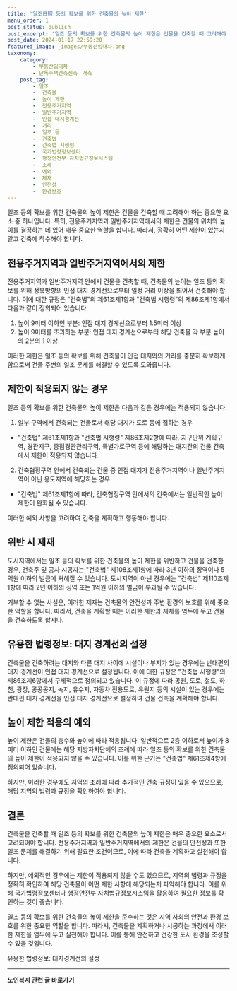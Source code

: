 ```yaml
---
title: '일조日照 등의 확보를 위한 건축물의 높이 제한'
menu_order: 1
post_status: publish
post_excerpt: '일조 등의 확보를 위한 건축물의 높이 제한은 건물을 건축할 때 고려해야 하는 중요한 요소 중 하나입니다. 특히, 전용주거지역과 일반주거지역에서의 제한은 건물의 위치와 높이를 결정하는 데 있어 매우 중요한 역할을 합니다. 따라서, 정확히 어떤 제한이 있는지 알고 건축에 착수해야 합니다.'
post_date: 2024-01-17 22:59:20
featured_image: _images/부동산임대차.png
taxonomy:
    category:
        - 부동산임대차
        - 단독주택건축신축ㆍ개축
    post_tag:
        - 일조
        -  건축물
        -  높이 제한
        -  전용주거지역
        -  일반주거지역
        -  인접 대지경계선
        -  거리
        -  일조 등
        -  건축법
        -  건축법 시행령
        -  국가법령정보센터
        -  행정안전부 자치법규정보시스템
        -  조례
        -  예외
        -  제재
        -  안전성
        -  환경보호
---
```



일조 등의 확보를 위한 건축물의 높이 제한은 건물을 건축할 때 고려해야 하는 중요한 요소 중 하나입니다. 특히, 전용주거지역과 일반주거지역에서의 제한은 건물의 위치와 높이를 결정하는 데 있어 매우 중요한 역할을 합니다. 따라서, 정확히 어떤 제한이 있는지 알고 건축에 착수해야 합니다. 

## 전용주거지역과 일반주거지역에서의 제한

전용주거지역과 일반주거지역 안에서 건물을 건축할 때, 건축물의 높이는 일조 등의 확보를 위해 정북방향의 인접 대지 경계선으로부터 일정 거리 이상을 띄어서 건축해야 합니다. 이에 대한 규정은 "건축법"의 제61조제1항과 "건축법 시행령"의 제86조제1항에서 다음과 같이 정의되어 있습니다. 

1. 높이 9미터 이하인 부분: 인접 대지 경계선으로부터 1.5미터 이상
2. 높이 9미터를 초과하는 부분: 인접 대지 경계선으로부터 해당 건축물 각 부분 높이의 2분의 1 이상

이러한 제한은 일조 등의 확보를 위해 건축물이 인접 대지와의 거리를 충분히 확보하게 함으로써 건물 주변의 일조 문제를 해결할 수 있도록 도와줍니다.

## 제한이 적용되지 않는 경우

일조 등의 확보를 위한 건축물의 높이 제한은 다음과 같은 경우에는 적용되지 않습니다. 

1. 일부 구역에서 건축되는 건물로서 해당 대지가 도로 등에 접하는 경우
- "건축법" 제61조제1항과 "건축법 시행령" 제86조제2항에 따라, 지구단위 계획구역, 경관지구, 중점경관관리구역, 특별가로구역 등에 해당하는 대지간의 건물 건축에서 제한이 적용되지 않습니다.

2. 건축협정구역 안에서 건축되는 건물 중 인접 대지가 전용주거지역이나 일반주거지역이 아닌 용도지역에 해당하는 경우
- "건축법" 제61조제1항에 따라, 건축협정구역 안에서의 건축에서는 일반적인 높이 제한이 완화될 수 있습니다.

이러한 예외 사항을 고려하여 건축을 계획하고 행동해야 합니다.

## 위반 시 제재

도시지역에서는 일조 등의 확보를 위한 건축물의 높이 제한을 위반하고 건물을 건축한 경우, 건축주 및 공사 시공자는 "건축법" 제108조제1항에 따라 3년 이하의 징역이나 5억원 이하의 벌금에 처해질 수 있습니다. 도시지역이 아닌 경우에는 "건축법" 제110조제1항에 따라 2년 이하의 징역 또는 1억원 이하의 벌금이 부과될 수 있습니다.

거부할 수 없는 사실은, 이러한 제재는 건축물의 안전성과 주변 환경의 보호를 위해 중요한 역할을 합니다. 따라서, 건축을 계획할 때는 이러한 제한과 제재를 염두에 두고 건물을 건축하도록 합시다.

## 유용한 법령정보: 대지 경계선의 설정

건축물을 건축하려는 대지와 다른 대지 사이에 시설이나 부지가 있는 경우에는 반대편의 대지 경계선이 인접 대지 경계선으로 설정됩니다. 이에 대한 규정은 "건축법 시행령"의 제86조제6항에서 구체적으로 정의되고 있습니다. 이 규정에 따라 공원, 도로, 철도, 하천, 광장, 공공공지, 녹지, 유수지, 자동차 전용도로, 유원지 등의 시설이 있는 경우에는 반대편 대지 경계선을 인접 대지 경계선으로 설정하여 건물 건축을 계획해야 합니다.

## 높이 제한 적용의 예외

높이 제한은 건물의 층수와 높이에 따라 적용됩니다. 일반적으로 2층 이하로서 높이가 8미터 이하인 건물에는 해당 지방자치단체의 조례에 따라 일조 등의 확보를 위한 건축물의 높이 제한이 적용되지 않을 수 있습니다. 이를 위한 근거는 "건축법" 제61조제4항에 정의되어 있습니다.

하지만, 이러한 경우에도 지역의 조례에 따라 추가적인 건축 규정이 있을 수 있으므로, 해당 지역의 법령과 규정을 확인하여야 합니다.

## 결론

건축물을 건축할 때 일조 등의 확보를 위한 건축물의 높이 제한은 매우 중요한 요소로서 고려되어야 합니다. 전용주거지역과 일반주거지역에서의 제한은 건물의 안전성과 또한 일조 문제를 해결하기 위해 필요한 조건이므로, 이에 따라 건축을 계획하고 실천해야 합니다.

하지만, 예외적인 경우에는 제한이 적용되지 않을 수도 있으므로, 지역의 법령과 규정을 정확히 확인하여 해당 건축물이 어떤 제한 사항에 해당되는지 파악해야 합니다. 이를 위해 국가법령정보센터나 행정안전부 자치법규정보시스템을 활용하여 필요한 정보를 확인하는 것이 좋습니다.

일조 등의 확보를 위한 건축물의 높이 제한을 준수하는 것은 지역 사회의 안전과 환경 보호를 위한 중요한 역할을 합니다. 따라서, 건축물을 계획하거나 시공하는 과정에서 이러한 제한을 염두에 두고 실천해야 합니다. 이를 통해 안전하고 건강한 도시 환경을 조성할 수 있을 것입니다.

유용한 법령정보: 대지경계선의 설정
<!-- wp:separator -->
<hr class="wp-block-separator has-alpha-channel-opacity"/>
<!-- /wp:separator -->

<!-- wp:group {"backgroundColor":"base","layout":{"type":"constrained"}} -->
<div class="wp-block-group has-base-background-color has-background"><!-- wp:paragraph {"align":"center","fontSize":"medium"} -->
<p class="has-text-align-center has-large-font-size"><strong>노인복지 관련 글 바로가기</strong></p>
<!-- /wp:paragraph -->


<!-- wp:latest-posts
{"categories":[{"id":15998,"count":19,"description":"","link":"https://uknowlaw.com/category/%eb%85%b8%ec%9d%b8%eb%b3%b5%ec%a7%80/","name":"노인복지","slug":"노인복지","taxonomy":"category","parent":0,"meta":[],"_links":{"self":[{"href":"https://uknowlaw.com/wp-json/wp/v2/categories/15998"}],"collection":[{"href":"https://uknowlaw.com/wp-json/wp/v2/categories"}],"about":[{"href":"https://uknowlaw.com/wp-json/wp/v2/taxonomies/category"}],"wp:post_type":[{"href":"https://uknowlaw.com/wp-json/wp/v2/posts?categories=15998"}],"curies":[{"name":"wp","href":"https://api.w.org/{rel}","templated":true}]}}],"postsToShow":100,"excerptLength":28,"postLayout":"grid","columns":2,"featuredImageAlign":"left","featuredImageSizeSlug":"large","fontSize":"small"} /--></div>
<!-- /wp:group -->